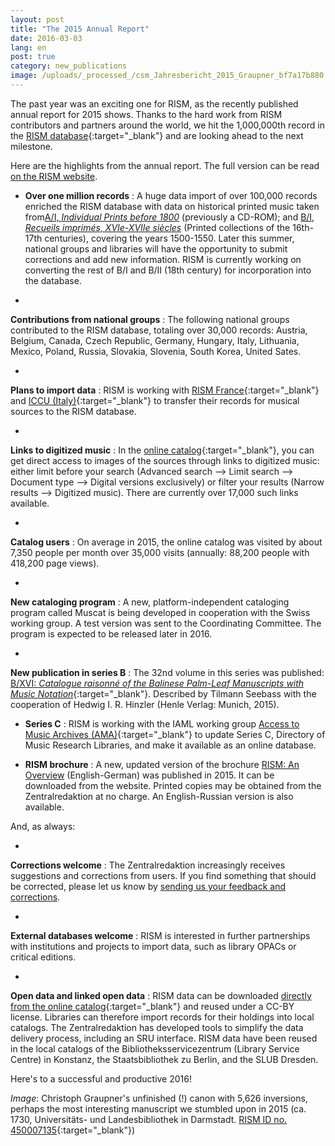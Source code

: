 ```yaml
---
layout: post
title: "The 2015 Annual Report"
date: 2016-03-03
lang: en
post: true
category: new_publications
image: /uploads/_processed_/csm_Jahresbericht_2015_Graupner_bf7a17b880.jpg
---
```



The past year was an exciting one for RISM, as the recently published annual report for 2015 shows. Thanks to the hard work from RISM contributors and partners around the world, we hit the 1,000,000th record in the [RISM database](https://opac.rism.info/metaopac/start.do?View=rism){:target="_blank"} and are looking ahead to the next milestone.

Here are the highlights from the annual report. The full version can be read [on the RISM website](/publications/annual-reports/2015.html).

- **Over one million records** : A huge data import of over 100,000 records enriched the RISM database with data on historical printed music taken from[A/I, _Individual Prints before 1800_](/publications.html#c36) (previously a CD-ROM); and [B/I, _Recueils imprimés, XVIe-XVIIe siècles_](/publications.html#c2619) (Printed collections of the 16th-17th centuries), covering the years 1500-1550. Later this summer, national groups and libraries will have the opportunity to submit corrections and add new information. RISM is currently working on converting the rest of B/I and B/II (18th century) for incorporation into the database.

-

**Contributions from national groups** : The following national groups contributed to the RISM database, totaling over 30,000 records: Austria, Belgium, Canada, Czech Republic, Germany, Hungary, Italy, Lithuania, Mexico, Poland, Russia, Slovakia, Slovenia, South Korea, United Sates.


-

**Plans to import data** : RISM is working with [RISM France](http://ccfr.bnf.fr/){:target="_blank"} and [ICCU (Italy)](http://www.sbn.it/opacsbn/opac/iccu/musica.jsp){:target="_blank"} to transfer their records for musical sources to the RISM database.


-

**Links to digitized music** : In the [online catalog](https://opac.rism.info/metaopac/start.do?View=rism&SearchType=2&Language=en){:target="_blank"}, you can get direct access to images of the sources through links to digitized music: either limit before your search (Advanced search --\> Limit search --\> Document type --\> Digital versions exclusively) or filter your results (Narrow results --\> Digitized music). There are currently over 17,000 such links available.


-

**Catalog users** : On average in 2015, the online catalog was visited by about 7,350 people per month over 35,000 visits (annually: 88,200 people with 418,200 page views).


-

**New cataloging program** : A new, platform-independent cataloging program called Muscat is being developed in cooperation with the Swiss working group. A test version was sent to the Coordinating Committee. The program is expected to be released later in 2016.


-

**New publication in series B** : The 32nd volume in this series was published: [B/XVI: _Catalogue raisonné of the Balinese Palm-Leaf Manuscripts with Music Notation_](/new_publications/2015/10/29/new-volume-in-risms-series-b-balinese-palmleaf.html){:target="_blank"}. Described by Tilmann Seebass with the cooperation of Hedwig I. R. Hinzler (Henle Verlag: Munich, 2015).


- **Series C** : RISM is working with the IAML working group [Access to Music Archives (AMA)](http://www.iaml.info/working-group-access-music-archives-project){:target="_blank"} to update Series C, Directory of Music Research Libraries, and make it available as an online database.

- **RISM brochure** : A new, updated version of the brochure [RISM: An Overview](/publications/brochures.html) (English-German) was published in 2015. It can be downloaded from the website. Printed copies may be obtained from the Zentralredaktion at no charge. An English-Russian version is also available.


And, as always:

-

**Corrections welcome** : The Zentralredaktion increasingly receives suggestions and corrections from users. If you find something that should be corrected, please let us know by [sending us your feedback and corrections](/service/feedback.html).


-

**External databases welcome** : RISM is interested in further partnerships with institutions and projects to import data, such as library OPACs or critical editions.


-

**Open data and linked open data** : RISM data can be downloaded [directly from the online catalog](https://opac.rism.info/index.php?id=8&L=1&id=8){:target="_blank"} and reused under a CC-BY license. Libraries can therefore import records for their holdings into local catalogs. The Zentralredaktion has developed tools to simplify the data delivery process, including an SRU interface. RISM data have been reused in the local catalogs of the Bibliotheksservicezentrum (Library Service Centre) in Konstanz, the Staatsbibliothek zu Berlin, and the SLUB Dresden.



Here's to a successful and productive 2016!

_Image_: Christoph Graupner's unfinished (!) canon with 5,626 inversions, perhaps the most interesting manuscript we stumbled upon in 2015 (ca. 1730, Universitäts- und Landesbibliothek in Darmstadt. [RISM ID no. 450007135](https://opac.rism.info/search?id=450007135){:target="_blank"})


<script type="text/javascript">var switchTo5x=true;</script><script type="text/javascript" src="http://w.sharethis.com/button/buttons.js"></script><script type="text/javascript">stLight.options({publisher: "9b601438-1ce1-49d8-bfd7-9cff5df54c17", doNotHash: false, doNotCopy: false, hashAddressBar: false});</script>